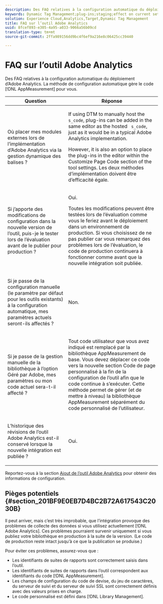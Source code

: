 ```yaml
---
description: Des FAQ relatives à la configuration automatique du déploiement d’Adobe Analytics. La méthode de configuration automatique gère le code AppMeasurement pour vous.
keywords: Dynamic Tag Management;plug-ins;staging;effect on current settings;revision history;potential pitfalls;report suite id;currency code;tracking server;ssl tracking server;custom code;library management
solution: Experience Cloud,Analytics,Target,Dynamic Tag Management
title: FAQ sur l’outil Adobe Analytics
uuid: 8fcef893-e305-4a95-a033-9066a56b09cd
translation-type: tm+mt
source-git-commit: 2ffa989156dd9bc4f6ef9a216e8c06425cc39440

---
```



# FAQ sur l’outil Adobe Analytics

Des FAQ relatives à la configuration automatique du déploiement d’Adobe Analytics. La méthode de configuration automatique gère le code [!DNL AppMeasurement] pour vous.

<table id="table_A50D00E2C47A473B92DA800FB08FE640"> 
 <thead> 
  <tr> 
   <th colname="col1" class="entry"> Question </th> 
   <th colname="col2" class="entry"> Réponse </th> 
  </tr> 
 </thead>
 <tbody> 
  <tr> 
   <td colname="col1"> <p> Où placer mes modules externes lors de l’implémentation d’Adobe Analytics via la gestion dynamique des balises ? </p> </td> 
   <td colname="col2"> <p> If using DTM to manually host the <code> s_code</code>, plug-ins can be added in the same editor as the hosted <code> s_code</code>, just as it would be in a typical Adobe Analytics implementation. </p> <p>However, it is also an option to place the plug-ins in the editor within the <span class="term"> Customize Page Code</span> section of the tool settings. Les deux méthodes d’implémentation doivent être d’efficacité égale. </p> </td> 
  </tr> 
  <tr> 
   <td colname="col1"> <p>Si j’apporte des modifications de configuration dans la nouvelle version de l’outil, puis-je le tester lors de l’évaluation avant de le publier pour production ? </p> </td> 
   <td colname="col2"> <p>Oui. </p> <p>Toutes les modifications peuvent être testées lors de l’évaluation comme vous le feriez avant le déploiement dans un environnement de production. Si vous choisissez de ne pas publier car vous remarquez des problèmes lors de l’évaluation, le code de production continuera à fonctionner comme avant que la nouvelle intégration soit publiée. </p> </td> 
  </tr> 
  <tr> 
   <td colname="col1"> <p>Si je passe de la configuration manuelle (le paramètre par défaut pour les outils existants) à la configuration automatique, mes paramètres actuels seront-ils affectés ? </p> </td> 
   <td colname="col2"> <p>Non. </p> </td> 
  </tr> 
  <tr> 
   <td colname="col1"> <p>Si je passe de la gestion manuelle de la bibliothèque à l’option Géré par Adobe, mes paramètres ou mon code actuel sera-t-il affecté ? </p> </td> 
   <td colname="col2"> <p>Tout code utilisateur que vous avez indiqué est remplacé par la bibliothèque <span class="keyword">AppMeasurement</span> de base. Vous devez déplacer ce code vers la nouvelle section <span class="wintitle">Code de page personnalisé</span> à la fin de la configuration de l’outil afin que le code continue à s’exécuter. Cette méthode permet de gérer (et de mettre à niveau) la bibliothèque <span class="keyword">AppMeasurement</span> séparément du code personnalisé de l’utilisateur. </p> </td> 
  </tr> 
  <tr> 
   <td colname="col1"> <p>L’historique des révisions de l’outil <span class="keyword">Adobe Analytics</span> est-il conservé lorsque la nouvelle intégration est publiée ? </p> </td> 
   <td colname="col2"> <p>Oui. </p> </td> 
  </tr> 
 </tbody> 
</table>

Reportez-vous à la section [Ajout de l’outil Adobe Analytics](/help/implement/other/dtm/c-aa-tool/analytics-dtm.md) pour obtenir des informations de configuration.

## Pièges potentiels {#section_201BF9E0EB7D4BC2B72A617543C2030B}

Il peut arriver, mais c’est très improbable, que l’intégration provoque des problèmes de collecte des données si vous utilisez actuellement [!DNL Adobe Analytics]. Ces problèmes pourraient survenir uniquement si vous publiez votre bibliothèque en production à la suite de la version. (Le code de production reste intact jusqu’à ce que la publication se produise.)

Pour éviter ces problèmes, assurez-vous que :

* Les identifiants de suites de rapports sont correctement saisis dans l’outil.
* Les identifiants de suites de rapports dans l’outil correspondent aux identifiants du code [!DNL AppMeasurement].
* Les champs de configuration du code de devise, du jeu de caractères, du serveur de suivi et du serveur de suivi SSL sont correctement définis avec des valeurs prises en charge.
* Le code personnalisé est défini dans [!DNL Library Management].

